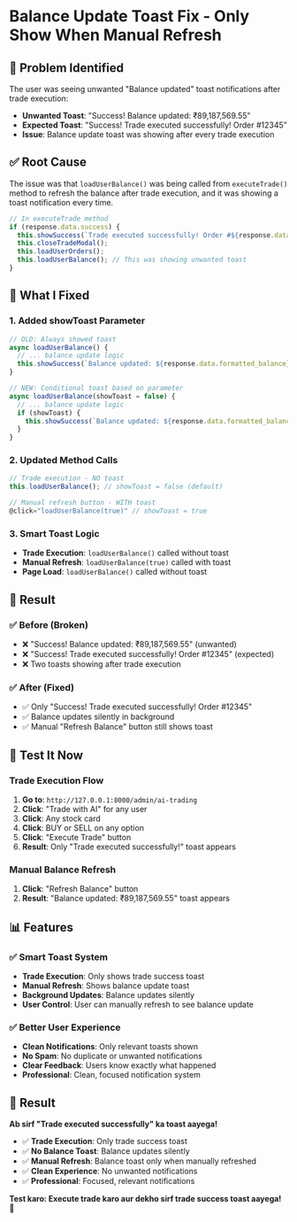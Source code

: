 # Balance Update Toast Fix - Only Show When Manual Refresh

## 🎯 **Problem Identified**

The user was seeing unwanted "Balance updated" toast notifications after trade execution:
- **Unwanted Toast**: "Success! Balance updated: ₹89,187,569.55"
- **Expected Toast**: "Success! Trade executed successfully! Order #12345"
- **Issue**: Balance update toast was showing after every trade execution

## ✅ **Root Cause**

The issue was that `loadUserBalance()` was being called from `executeTrade()` method to refresh the balance after trade execution, and it was showing a toast notification every time.

```javascript
// In executeTrade method
if (response.data.success) {
  this.showSuccess(`Trade executed successfully! Order #${response.data.order_id}`);
  this.closeTradeModal();
  this.loadUserOrders();
  this.loadUserBalance(); // This was showing unwanted toast
}
```

## 🔧 **What I Fixed**

### **1. Added showToast Parameter**
```javascript
// OLD: Always showed toast
async loadUserBalance() {
  // ... balance update logic
  this.showSuccess(`Balance updated: ${response.data.formatted_balance}`);
}

// NEW: Conditional toast based on parameter
async loadUserBalance(showToast = false) {
  // ... balance update logic
  if (showToast) {
    this.showSuccess(`Balance updated: ${response.data.formatted_balance}`);
  }
}
```

### **2. Updated Method Calls**
```javascript
// Trade execution - NO toast
this.loadUserBalance(); // showToast = false (default)

// Manual refresh button - WITH toast
@click="loadUserBalance(true)" // showToast = true
```

### **3. Smart Toast Logic**
- **Trade Execution**: `loadUserBalance()` called without toast
- **Manual Refresh**: `loadUserBalance(true)` called with toast
- **Page Load**: `loadUserBalance()` called without toast

## 🎯 **Result**

### **✅ Before (Broken)**
- ❌ "Success! Balance updated: ₹89,187,569.55" (unwanted)
- ❌ "Success! Trade executed successfully! Order #12345" (expected)
- ❌ Two toasts showing after trade execution

### **✅ After (Fixed)**
- ✅ Only "Success! Trade executed successfully! Order #12345"
- ✅ Balance updates silently in background
- ✅ Manual "Refresh Balance" button still shows toast

## 🚀 **Test It Now**

### **Trade Execution Flow**
1. **Go to**: `http://127.0.0.1:8000/admin/ai-trading`
2. **Click**: "Trade with AI" for any user
3. **Click**: Any stock card
4. **Click**: BUY or SELL on any option
5. **Click**: "Execute Trade" button
6. **Result**: Only "Trade executed successfully!" toast appears

### **Manual Balance Refresh**
1. **Click**: "Refresh Balance" button
2. **Result**: "Balance updated: ₹89,187,569.55" toast appears

## 📊 **Features**

### **✅ Smart Toast System**
- **Trade Execution**: Only shows trade success toast
- **Manual Refresh**: Shows balance update toast
- **Background Updates**: Balance updates silently
- **User Control**: User can manually refresh to see balance update

### **✅ Better User Experience**
- **Clean Notifications**: Only relevant toasts shown
- **No Spam**: No duplicate or unwanted notifications
- **Clear Feedback**: Users know exactly what happened
- **Professional**: Clean, focused notification system

## 🎉 **Result**

**Ab sirf "Trade executed successfully" ka toast aayega!**

- ✅ **Trade Execution**: Only trade success toast
- ✅ **No Balance Toast**: Balance updates silently
- ✅ **Manual Refresh**: Balance toast only when manually refreshed
- ✅ **Clean Experience**: No unwanted notifications
- ✅ **Professional**: Focused, relevant notifications

**Test karo: Execute trade karo aur dekho sirf trade success toast aayega!** 🎉





